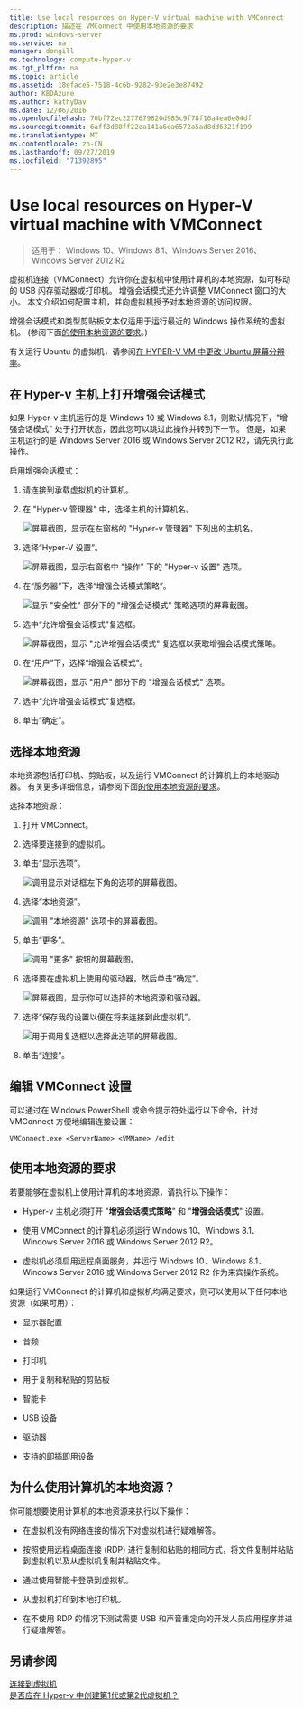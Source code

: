 ```yaml
---
title: Use local resources on Hyper-V virtual machine with VMConnect
description: 描述在 VMConnect 中使用本地资源的要求
ms.prod: windows-server
ms.service: na
manager: dongill
ms.technology: compute-hyper-v
ms.tgt_pltfrm: na
ms.topic: article
ms.assetid: 18eface5-7518-4c6b-9282-93e2e3e87492
author: KBDAzure
ms.author: kathyDav
ms.date: 12/06/2016
ms.openlocfilehash: 70bf72ec2277679820d985c9f78f10a4ea6e04df
ms.sourcegitcommit: 6aff3d88ff22ea141a6ea6572a5ad8dd6321f199
ms.translationtype: MT
ms.contentlocale: zh-CN
ms.lasthandoff: 09/27/2019
ms.locfileid: "71392895"
---
```

# <a name="use-local-resources-on-hyper-v-virtual-machine-with-vmconnect"></a>Use local resources on Hyper-V virtual machine with VMConnect

>适用于： Windows 10、Windows 8.1、Windows Server 2016、Windows Server 2012 R2

虚拟机连接（VMConnect）允许你在虚拟机中使用计算机的本地资源，如可移动的 USB 闪存驱动器或打印机。 增强会话模式还允许调整 VMConnect 窗口的大小。 本文介绍如何配置主机，并向虚拟机授予对本地资源的访问权限。

增强会话模式和类型剪贴板文本仅适用于运行最近的 Windows 操作系统的虚拟机。 \(参阅下面[的使用本地资源的要求](#requirements-for-using-local-resources)。\) 

有关运行 Ubuntu 的虚拟机，请参阅[在 HYPER-V VM 中更改 Ubuntu 屏幕分辨率](https://blogs.msdn.microsoft.com/virtual_pc_guy/2014/09/19/changing-ubuntu-screen-resolution-in-a-hyper-v-vm/)。 
  
## <a name="turn-on-enhanced-session-mode-on-a-hyper-v-host"></a>在 Hyper-v 主机上打开增强会话模式  
如果 Hyper-v 主机运行的是 Windows 10 或 Windows 8.1，则默认情况下，"增强会话模式" 处于打开状态，因此您可以跳过此操作并转到下一节。 但是，如果主机运行的是 Windows Server 2016 或 Windows Server 2012 R2，请先执行此操作。 
  
启用增强会话模式：

1.  请连接到承载虚拟机的计算机。  
  
2.  在 "Hyper-v 管理器" 中，选择主机的计算机名。  
  
    ![屏幕截图，显示在左窗格的 "Hyper-v 管理器" 下列出的主机名。](media/Hyper-V-HyperVManager-HostNameSelected.png)  
  
3.  选择“Hyper-V 设置”。  
  
    ![屏幕截图，显示右窗格中 "操作" 下的 "Hyper-v 设置" 选项。](media/HyperV-ActionsHyperVSettings.png)  
  
4.  在“服务器”下，选择“增强会话模式策略”。  
  
    ![显示 "安全性" 部分下的 "增强会话模式" 策略选项的屏幕截图。](media/Hyper-V-Settings-ServerEnhancedSessionModePolicy.png)  
  
5.  选中“允许增强会话模式”复选框。  
  
    ![屏幕截图，显示 "允许增强会话模式" 复选框以获取增强会话模式策略。](media/Hyper-V-Settings-EnhancedSessionModePolicyCheckBox.png)  
  
6.  在“用户”下，选择“增强会话模式”。  
  
    ![屏幕截图，显示 "用户" 部分下的 "增强会话模式" 选项。 ](media/Hyper-V-Settings-UserEnhancedSessionMode.png)  
  
7.  选中“允许增强会话模式”复选框。  
  
8.  单击“确定”。  
  
## <a name="choose-a-local-resource"></a>选择本地资源

本地资源包括打印机、剪贴板，以及运行 VMConnect 的计算机上的本地驱动器。 有关更多详细信息，请参阅下面[的使用本地资源的要求](#requirements-for-using-local-resources)。  
  
选择本地资源：
  
1.  打开 VMConnect。  
  
2.  选择要连接到的虚拟机。  
  
3.  单击“显示选项”。  
  
    ![调用显示对话框左下角的选项的屏幕截图。](media/HyperV-VMConnect-DisplayConfig.png)  
  
4.  选择“本地资源”。  
  
    ![调用 "本地资源" 选项卡的屏幕截图。](media/HyperV-VMConnect-DisplayConfig-LocalResources.png)  
  
5.  单击“更多”。  
  
    ![调用 "更多" 按钮的屏幕截图。](media/HyperV-VMConnect-DisplayConfig-LocalResourcesMore.png)  
  
6.  选择要在虚拟机上使用的驱动器，然后单击“确定”。  
  
    ![屏幕截图，显示你可以选择的本地资源和驱动器。](media/HyperV-VMConnect-Settings-LocalResourcesDrives.png)  
  
7.  选择“保存我的设置以便在将来连接到此虚拟机”。  
  
    ![用于调用复选框以选择此选项的屏幕截图。](media/HyperV-VMConnect-SaveSettings.png)  
  
8.  单击“连接”。  
  
## <a name="edit-vmconnect-settings"></a>编辑 VMConnect 设置

可以通过在 Windows PowerShell 或命令提示符处运行以下命令，针对 VMConnect 方便地编辑连接设置：  
  
`VMConnect.exe <ServerName> <VMName> /edit`  
  
## <a name="requirements-for-using-local-resources"></a>使用本地资源的要求

若要能够在虚拟机上使用计算机的本地资源，请执行以下操作：  
  
-   Hyper-v 主机必须打开 "**增强会话模式策略**" 和 "**增强会话模式**" 设置。  
  
-   使用 VMConnect 的计算机必须运行 Windows 10、Windows 8.1、Windows Server 2016 或 Windows Server 2012 R2。  
  
-   虚拟机必须启用远程桌面服务，并运行 Windows 10、Windows 8.1、Windows Server 2016 或 Windows Server 2012 R2 作为来宾操作系统。  
  
如果运行 VMConnect 的计算机和虚拟机均满足要求，则可以使用以下任何本地资源（如果可用）：  
  
-   显示器配置  
  
-   音频
  
-   打印机  
  
-   用于复制和粘贴的剪贴板  
  
-   智能卡  
  
-   USB 设备  
  
-   驱动器  
  
-   支持的即插即用设备  
  
## <a name="why-use-a-computers-local-resources"></a>为什么使用计算机的本地资源？
你可能想要使用计算机的本地资源来执行以下操作：  
  
-   在虚拟机没有网络连接的情况下对虚拟机进行疑难解答。  
  
-   按照使用远程桌面连接 (RDP) 进行复制和粘贴的相同方式，将文件复制并粘贴到虚拟机以及从虚拟机复制并粘贴文件。  
  
-   通过使用智能卡登录到虚拟机。  
  
-   从虚拟机打印到本地打印机。  
  
-   在不使用 RDP 的情况下测试需要 USB 和声音重定向的开发人员应用程序并进行疑难解答。  
  
## <a name="see-also"></a>另请参阅  
[连接到虚拟机](https://technet.microsoft.com/library/cc742407.aspx)  
[是否应在 Hyper-v 中创建第1代或第2代虚拟机？](../plan/Should-I-create-a-generation-1-or-2-virtual-machine-in-Hyper-V.md)



